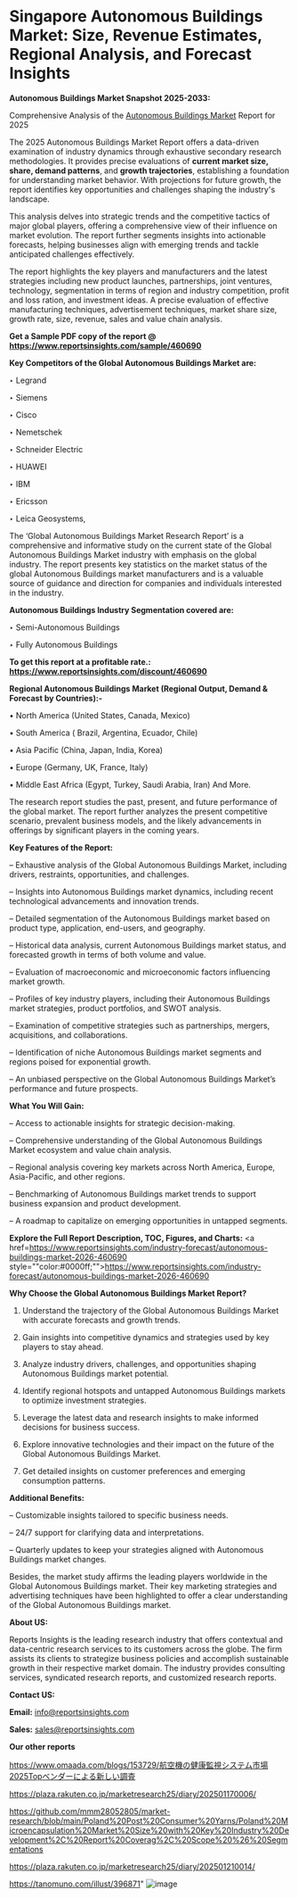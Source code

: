 # Singapore Autonomous Buildings Market: Size, Revenue Estimates, Regional Analysis, and Forecast Insights

<strong>Autonomous Buildings Market Snapshot 2025-2033:</strong>

Comprehensive Analysis of the <a href=https://www.reportsinsights.com/sample/460690>Autonomous Buildings Market</a> Report for 2025

The 2025 Autonomous Buildings Market Report offers a data-driven examination of industry dynamics through exhaustive secondary research methodologies. It provides precise evaluations of <strong>current market size, share, demand patterns</strong>, and <strong>growth trajectories</strong>, establishing a foundation for understanding market behavior. With projections for future growth, the report identifies key opportunities and challenges shaping the industry's landscape.

This analysis delves into strategic trends and the competitive tactics of major global players, offering a comprehensive view of their influence on market evolution. The report further segments insights into actionable forecasts, helping businesses align with emerging trends and tackle anticipated challenges effectively.

The report highlights the key players and manufacturers and the latest strategies including new product launches, partnerships, joint ventures, technology, segmentation in terms of region and industry competition, profit and loss ration, and investment ideas. A precise evaluation of effective manufacturing techniques, advertisement techniques, market share size, growth rate, size, revenue, sales and value chain analysis.

<strong>Get a Sample PDF copy of the report @ <a href=https://www.reportsinsights.com/sample/460690 style=color:#0000ff;>https://www.reportsinsights.com/sample/460690</a></strong>

<strong>Key Competitors of the Global Autonomous Buildings Market are:</strong>

‣ Legrand

‣ Siemens

‣ Cisco

‣ Nemetschek

‣ Schneider Electric

‣ HUAWEI

‣ IBM

‣ Ericsson

‣ Leica Geosystems,

The ‘Global Autonomous Buildings Market Research Report’ is a comprehensive and informative study on the current state of the Global Autonomous Buildings Market industry with emphasis on the global industry. The report presents key statistics on the market status of the global Autonomous Buildings market manufacturers and is a valuable source of guidance and direction for companies and individuals interested in the industry.

<strong>Autonomous Buildings Industry Segmentation covered are:</strong>

‣ Semi-Autonomous Buildings

‣ Fully Autonomous Buildings

<strong>To get this report at a profitable rate.: <a href=https://www.reportsinsights.com/discount/460690 style=color:#0000ff;>https://www.reportsinsights.com/discount/460690</a></strong>

<strong>Regional Autonomous Buildings Market (Regional Output, Demand &amp; Forecast by Countries):-</strong>

• North America (United States, Canada, Mexico)

• South America ( Brazil, Argentina, Ecuador, Chile)

• Asia Pacific (China, Japan, India, Korea)

• Europe (Germany, UK, France, Italy)

• Middle East Africa (Egypt, Turkey, Saudi Arabia, Iran) And More.

The research report studies the past, present, and future performance of the global market. The report further analyzes the present competitive scenario, prevalent business models, and the likely advancements in offerings by significant players in the coming years.

<strong>Key Features of the Report:</strong>

– Exhaustive analysis of the Global Autonomous Buildings Market, including drivers, restraints, opportunities, and challenges.

– Insights into Autonomous Buildings market dynamics, including recent technological advancements and innovation trends.

– Detailed segmentation of the Autonomous Buildings market based on product type, application, end-users, and geography.

– Historical data analysis, current Autonomous Buildings market status, and forecasted growth in terms of both volume and value.

– Evaluation of macroeconomic and microeconomic factors influencing market growth.

– Profiles of key industry players, including their Autonomous Buildings market strategies, product portfolios, and SWOT analysis.

– Examination of competitive strategies such as partnerships, mergers, acquisitions, and collaborations.

– Identification of niche Autonomous Buildings market segments and regions poised for exponential growth.

– An unbiased perspective on the Global Autonomous Buildings Market’s performance and future prospects.

<strong>What You Will Gain:</strong>

– Access to actionable insights for strategic decision-making.

– Comprehensive understanding of the Global Autonomous Buildings Market ecosystem and value chain analysis.

– Regional analysis covering key markets across North America, Europe, Asia-Pacific, and other regions.

– Benchmarking of Autonomous Buildings market trends to support business expansion and product development.

– A roadmap to capitalize on emerging opportunities in untapped segments.

<strong>Explore the Full Report Description, TOC, Figures, and Charts:</strong>
<a href=https://www.reportsinsights.com/industry-forecast/autonomous-buildings-market-2026-460690 style=""color:#0000ff;"">https://www.reportsinsights.com/industry-forecast/autonomous-buildings-market-2026-460690</a>

<strong>Why Choose the Global Autonomous Buildings Market Report?</strong>

1. Understand the trajectory of the Global Autonomous Buildings Market with accurate forecasts and growth trends.

2. Gain insights into competitive dynamics and strategies used by key players to stay ahead.

3. Analyze industry drivers, challenges, and opportunities shaping Autonomous Buildings market potential.

4. Identify regional hotspots and untapped Autonomous Buildings markets to optimize investment strategies.

5. Leverage the latest data and research insights to make informed decisions for business success.

6. Explore innovative technologies and their impact on the future of the Global Autonomous Buildings Market.

7. Get detailed insights on customer preferences and emerging consumption patterns.

<strong>Additional Benefits:</strong>

– Customizable insights tailored to specific business needs.

– 24/7 support for clarifying data and interpretations.

– Quarterly updates to keep your strategies aligned with Autonomous Buildings market changes.

Besides, the market study affirms the leading players worldwide in the Global Autonomous Buildings market. Their key marketing strategies and advertising techniques have been highlighted to offer a clear understanding of the Global Autonomous Buildings market.

<strong><strong>About US</strong>:</strong>

Reports Insights is the leading research industry that offers contextual and data-centric research services to its customers across the globe. The firm assists its clients to strategize business policies and accomplish sustainable growth in their respective market domain. The industry provides consulting services, syndicated research reports, and customized research reports.

<strong>Contact US:</strong>

<p class=><b>Email:</b> <a href=mailto:info@reportsinsights.com>info@reportsinsights.com</a></p>
<p class=><b>Sales:</b> <a href=mailto:sales@reportsinsights.com>sales@reportsinsights.com</a></p>

<strong>Our other reports</strong>

<a href=https://www.omaada.com/blogs/153729/航空機の健康監視システム市場2025Topベンダーによる新しい調査>https://www.omaada.com/blogs/153729/航空機の健康監視システム市場2025Topベンダーによる新しい調査</a>

<a href=https://plaza.rakuten.co.jp/marketresearch25/diary/202501170006/>https://plaza.rakuten.co.jp/marketresearch25/diary/202501170006/</a>

<a href=https://github.com/mmm28052805/market-research/blob/main/Poland%20Post%20Consumer%20Yarns/Poland%20Microencapsulation%20Market%20Size%20with%20Key%20Industry%20Development%2C%20Report%20Coverag%2C%20Scope%20%26%20Segmentations>https://github.com/mmm28052805/market-research/blob/main/Poland%20Post%20Consumer%20Yarns/Poland%20Microencapsulation%20Market%20Size%20with%20Key%20Industry%20Development%2C%20Report%20Coverag%2C%20Scope%20%26%20Segmentations</a>

<a href=https://plaza.rakuten.co.jp/marketresearch25/diary/202501210014/>https://plaza.rakuten.co.jp/marketresearch25/diary/202501210014/</a>

<a href=https://tanomuno.com/illust/396871>https://tanomuno.com/illust/396871</a>"
![image](https://github.com/user-attachments/assets/92ddcf17-90fd-4462-8c3f-39f312aa4750)
